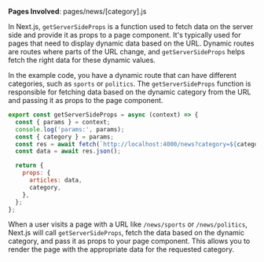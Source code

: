**Pages Involved**: pages/news/[category].js

In Next.js, `getServerSideProps` is a function used to fetch data on the server side and provide it as props to a page component. It's typically used for pages that need to display dynamic data based on the URL. Dynamic routes are routes where parts of the URL change, and `getServerSideProps` helps fetch the right data for these dynamic values.

In the example code, you have a dynamic route that can have different categories, such as `sports` or `politics`. The `getServerSideProps` function is responsible for fetching data based on the dynamic category from the URL and passing it as props to the page component.

```javascript
export const getServerSideProps = async (context) => {
  const { params } = context;
  console.log('params:', params);
  const { category } = params;
  const res = await fetch(`http://localhost:4000/news?category=${category}`);
  const data = await res.json();

  return {
    props: {
      articles: data,
      category,
    },
  };
};
```

When a user visits a page with a URL like `/news/sports` or `/news/politics`, Next.js will call `getServerSideProps`, fetch the data based on the dynamic category, and pass it as props to your page component. This allows you to render the page with the appropriate data for the requested category.

